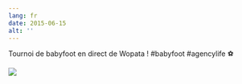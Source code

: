 ```yaml
---
lang: fr
date: 2015-06-15
alt: ''
---
```


Tournoi de babyfoot en direct de Wopata ! #babyfoot #agencylife ⚽

![](/photos/2015-06-15-1434376532.jpg)